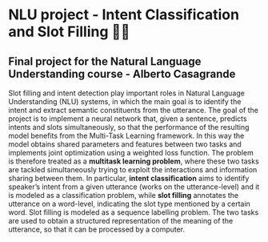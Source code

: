 # NLU project - Intent Classification and Slot Filling  👨‍💻
## Final project for the Natural Language Understanding course - Alberto Casagrande

Slot filling and intent detection play important roles in Natural Language Understanding (NLU) systems, in which the main goal is to identify the intent
and extract semantic constituents from the utterance. The goal of the project is to implement a neural network that, given a sentence, predicts intents and slots simultaneously, so that the performance of the resulting model benefits from the Multi-Task Learning framework. In this way the model obtains shared parameters and features between two tasks and implements joint optimization using a weighted loss function. The problem is therefore treated as a **multitask learning problem**, where these two tasks are tackled simultaneously trying to exploit the interactions and information sharing between them. In particular, **intent classification** aims to identify speaker’s intent from a given utterance (works on the utterance-level) and it is modeled as a classification problem, while **slot filling** annotates the utterance on a word-level, indicating the slot type mentioned by a certain word. Slot filling is modeled as a sequence labelling problem. The two tasks are used to obtain a structured representation of the meaning of the utterance, so that it can be processed by a computer.
